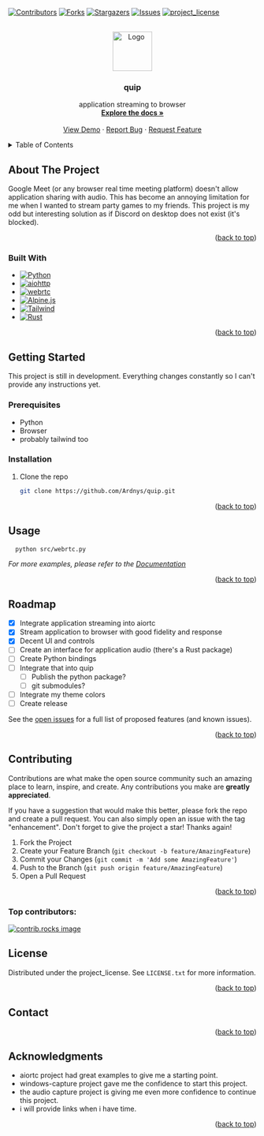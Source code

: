 <!-- Improved compatibility of back to top link: See: https://github.com/othneildrew/Best-README-Template/pull/73 -->

<a id="readme-top"></a>

<!--
*** Thanks for checking out the Best-README-Template. If you have a suggestion
*** that would make this better, please fork the repo and create a pull request
*** or simply open an issue with the tag "enhancement".
*** Don't forget to give the project a star!
*** Thanks again! Now go create something AMAZING! :D
-->

<!-- PROJECT SHIELDS -->
<!--
*** I'm using markdown "reference style" links for readability.
*** Reference links are enclosed in brackets [ ] instead of parentheses ( ).
*** See the bottom of this document for the declaration of the reference variables
*** for contributors-url, forks-url, etc. This is an optional, concise syntax you may use.
*** https://www.markdownguide.org/basic-syntax/#reference-style-links
-->

[![Contributors][contributors-shield]][contributors-url]
[![Forks][forks-shield]][forks-url]
[![Stargazers][stars-shield]][stars-url]
[![Issues][issues-shield]][issues-url]
[![project_license][license-shield]][license-url]

<!-- PROJECT LOGO -->
<br />
<div align="center">
  <a href="https://github.com/Ardnys/quip">
    <img src="images/logo.png" alt="Logo" width="80" height="80">
  </a>

<h3 align="center">quip</h3>

  <p align="center">
    application streaming to browser
    <br />
    <a href="https://github.com/Ardnys/quip"><strong>Explore the docs »</strong></a>
    <br />
    <br />
    <a href="https://github.com/Ardnys/quip">View Demo</a>
    &middot;
    <a href="https://github.com/Ardnys/quip/issues/new?labels=bug&template=bug-report---.md">Report Bug</a>
    &middot;
    <a href="https://github.com/Ardnys/quip/issues/new?labels=enhancement&template=feature-request---.md">Request Feature</a>
  </p>
</div>

<!-- TABLE OF CONTENTS -->
<details>
  <summary>Table of Contents</summary>
  <ol>
    <li>
      <a href="#about-the-project">About The Project</a>
      <ul>
        <li><a href="#built-with">Built With</a></li>
      </ul>
    </li>
    <li>
      <a href="#getting-started">Getting Started</a>
      <ul>
        <li><a href="#prerequisites">Prerequisites</a></li>
        <li><a href="#installation">Installation</a></li>
      </ul>
    </li>
    <li><a href="#usage">Usage</a></li>
    <li><a href="#roadmap">Roadmap</a></li>
    <li><a href="#contributing">Contributing</a></li>
    <li><a href="#license">License</a></li>
    <li><a href="#contact">Contact</a></li>
    <li><a href="#acknowledgments">Acknowledgments</a></li>
  </ol>
</details>

<!-- ABOUT THE PROJECT -->

## About The Project

Google Meet (or any browser real time meeting platform) doesn't allow application sharing with audio. This has become an annoying limitation for me when I wanted to stream party games to my friends. This project is my odd but interesting solution as if Discord on desktop does not exist (it's blocked).

<p align="right">(<a href="#readme-top">back to top</a>)</p>

### Built With

- [![Python][Python.org]][Python-url]
- [![aiohttp][aiohttp]][aiohttp-url]
- [![webrtc][webrtc]][webrtc-url]
- [![Alpine.js][alpine.js]][alpine-url]
- [![Tailwind][tailwindcss]][tailwind-url]
- [![Rust][Rust.org]][Rust-url]

<p align="right">(<a href="#readme-top">back to top</a>)</p>

<!-- GETTING STARTED -->

## Getting Started

This project is still in development. Everything changes constantly so I can't provide any instructions yet.

### Prerequisites

- Python
- Browser
- probably tailwind too

### Installation

1. Clone the repo
   ```sh
   git clone https://github.com/Ardnys/quip.git
   ```

<p align="right">(<a href="#readme-top">back to top</a>)</p>

<!-- USAGE EXAMPLES -->

## Usage

```sh
  python src/webrtc.py
```

_For more examples, please refer to the [Documentation](https://example.com)_

<p align="right">(<a href="#readme-top">back to top</a>)</p>

<!-- ROADMAP -->

## Roadmap

- [x] Integrate application streaming into aiortc
- [x] Stream application to browser with good fidelity and response
- [x] Decent UI and controls
- [ ] Create an interface for application audio (there's a Rust package)
- [ ] Create Python bindings
- [ ] Integrate that into quip
  - [ ] Publish the python package?
  - [ ] git submodules?
- [ ] Integrate my theme colors
- [ ] Create release

See the [open issues](https://github.com/Ardnys/quip/issues) for a full list of proposed features (and known issues).

<p align="right">(<a href="#readme-top">back to top</a>)</p>

<!-- CONTRIBUTING -->

## Contributing

Contributions are what make the open source community such an amazing place to learn, inspire, and create. Any contributions you make are **greatly appreciated**.

If you have a suggestion that would make this better, please fork the repo and create a pull request. You can also simply open an issue with the tag "enhancement".
Don't forget to give the project a star! Thanks again!

1. Fork the Project
2. Create your Feature Branch (`git checkout -b feature/AmazingFeature`)
3. Commit your Changes (`git commit -m 'Add some AmazingFeature'`)
4. Push to the Branch (`git push origin feature/AmazingFeature`)
5. Open a Pull Request

<p align="right">(<a href="#readme-top">back to top</a>)</p>

### Top contributors:

<a href="https://github.com/Ardnys/quip/graphs/contributors">
  <img src="https://contrib.rocks/image?repo=Ardnys/quip" alt="contrib.rocks image" />
</a>

<!-- LICENSE -->

## License

Distributed under the project_license. See `LICENSE.txt` for more information.

<p align="right">(<a href="#readme-top">back to top</a>)</p>

<!-- CONTACT -->

## Contact

<p align="right">(<a href="#readme-top">back to top</a>)</p>

<!-- ACKNOWLEDGMENTS -->

## Acknowledgments

- aiortc project had great examples to give me a starting point.
- windows-capture project gave me the confidence to start this project.
- the audio capture project is giving me even more confidence to continue this project.
- i will provide links when i have time.

<p align="right">(<a href="#readme-top">back to top</a>)</p>

<!-- MARKDOWN LINKS & IMAGES -->
<!-- https://www.markdownguide.org/basic-syntax/#reference-style-links -->

[contributors-shield]: https://img.shields.io/github/contributors/Ardnys/quip.svg?style=for-the-badge
[contributors-url]: https://github.com/Ardnys/quip/graphs/contributors
[forks-shield]: https://img.shields.io/github/forks/Ardnys/quip.svg?style=for-the-badge
[forks-url]: https://github.com/Ardnys/quip/network/members
[stars-shield]: https://img.shields.io/github/stars/Ardnys/quip.svg?style=for-the-badge
[stars-url]: https://github.com/Ardnys/quip/stargazers
[issues-shield]: https://img.shields.io/github/issues/Ardnys/quip.svg?style=for-the-badge
[issues-url]: https://github.com/Ardnys/quip/issues
[license-shield]: https://img.shields.io/github/license/Ardnys/quip.svg?style=for-the-badge
[license-url]: https://github.com/Ardnys/quip/blob/master/LICENSE.txt
[linkedin-shield]: https://img.shields.io/badge/-LinkedIn-black.svg?style=for-the-badge&logo=linkedin&colorB=555
[linkedin-url]: https://linkedin.com/in/linkedin_username
[product-screenshot]: images/screenshot.png
[Python.org]: https://img.shields.io/badge/Python-3776AB?style=for-the-badge&logo=python&logoColor=yellow&labelColor=3776AB
[Python-url]: https://python.org/
[aiohttp]: https://img.shields.io/badge/aiohttp-3776AB?style=for-the-badge&logo=aiohttp&logoColor=3776AB&labelColor=white
[aiohttp-url]: https://python.org/
[webrtc]: https://img.shields.io/badge/webrtc-333333?style=for-the-badge&logo=webrtc&logoColor=white&labelColor=red
[webrtc-url]: https://webrtc.org/
[alpine.js]: https://img.shields.io/badge/Alpine.js-8BC0D0?style=for-the-badge&logo=alpinedotjs&logoColor=white
[alpine-url]: https://alpinejs.dev/
[tailwindcss]: https://img.shields.io/badge/TailwindCSS-06B6D4?style=for-the-badge&logo=tailwindcss&logoColor=white
[tailwind-url]: https://tailwindcss.com/
[Rust.org]: https://img.shields.io/badge/Rust-000000?style=for-the-badge&logo=rust&logoColor=black&labelColor=white
[Rust-url]: https://www.rust-lang.org/
